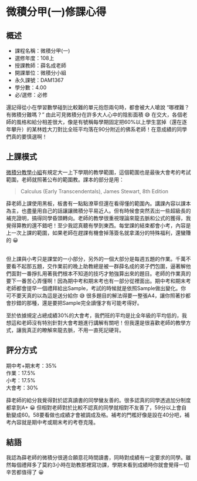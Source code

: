 # 微積分甲(一)修課心得
## 概述
- 課程名稱：微積分甲(一)
- 選修年度：108上
- 授課教師：薛名成老師
- 開課單位：微積分小組
- 永久課號：DAM1367
- 學分數：4.00
- 必/選修：必修

還記得從小在學習數學碰到比較難的單元抱怨兩句時，都會被大人嗆說 “哪裡難？有微積分難嗎？” 由此可見微積分在許多大人心中的陰影面積 😅 在交大，各個老師的風格和給分相差很大，像是有號稱每學期固定把60%以上學生當掉（還在逐年攀升）的某林姓大刀對比全班平均落在90分附近的佛系老師！在意成績的同學們真的要慎選啊！

## 上課模式
[微積分教學小組](https://calculus.nctu.edu.tw)有規定大一上下學期的教學範圍，這個範圍也是最後大會考的考試範圍，老師就照著公布的範圍教。課本的部分是用：
> Calculus (Early Transcendentals), James Stewart, 8th Edition

薛老師上課使用黑板，板書有一點點潦草但還在看得懂的範圍內。講課內容以課本為主，也盡量用自己的話讓讓微積分平易近人。但有時候會突然丟出一些超級長的補充證明，搞得同學昏頭轉向。老師的教學很重視理論來龍去脈和公式的獲得，我覺得算教的還不錯吧！至少我認真聽有學到東西。每堂課的結束都會小考，內容是上一次上課的範圍，如果老師在趕課有機會掉落簽名就拿滿分的特殊福利，還蠻賺的 😀 <br/><br/>

但上課與小考只是課堂的一小部分，另外的一個大部分是每週五題的作業。千萬不要看不起那五題，交作業前的晚上助教總是被一群薛名成的弟子們包圍，逼著解他們面對一番掙扎用著我們根本不知道的技巧才勉強算出來的題目。老師的作業真的要下一番苦心弄懂啊！因為期中考和期末考也有一部分從裡面出。期中考和期末考老師都會提早一個禮拜給出Sample，考試的時候就是依照Sample做出變化。你可不要天真的以為這是送分給你 😅 很多題目的解法得要一整張A4，讓你照著抄都會抄錯的那種，還是要把Sample完全讀懂才有可能考得好。

至於依據規定占總成績30%的大會考，我們班的平均是比全年級的平均低的，我想這和老師沒有特別針對大會考題進行講解有關吧！但我還是很喜歡老師的教學方式，讓我真正的瞭解來龍去脈，不用一直死記硬背。

## 評分方式
期中考+期末考：35%<br/>
作業：17.5%<br/>
小考：17.5%<br/>
大會考：30%

薛老師的給分我覺得對於認真讀書的同學蠻友善的。很多認真的同學透過加分制度都拿到A+ 😀 但相對老師對於比較不認真的同學就相對不友善了，59分以上會自動變成60。58要看做也成績才會被調成及格。補考的門檻好像是設在40分吧，補考內容就是期中考或期末考的考卷克隆。 

## 結語
我認為薛老師的微積分很適合願意花時間讀書，同時對成績有一定要求的同學。雖然每個禮拜多了莫約3小時在助教那裡寫功課，學期末看到成績時你就會覺得一切辛苦都值得了 😀
